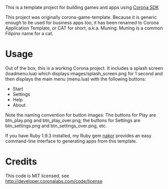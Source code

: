 This is a template project for building games and apps using [Corona SDK](http://www.coronalabs.com)

This project was originally corona-game-template. Because it is generic enough to be used for business apps too, it has been renamed to Corona Application Template, or CAT for short, a.k.a. Muning. Muning is a common Filipino name for a cat.

# Usage

Out of the box, this is a working Corona project. It includes a splash screen (loadmenu.lua) which displays images/splash_screen.png for 1 second and then displays the main menu (menu.lua) with the following buttons:
- Start
- Settings
- Help
- About

Note the naming convention for button images:
The buttons for Play are btn_play.png and btn_play_over.png; the buttons for Settings are btn_settings.png and btn_settings_over.png, etc.

If you have Ruby 1.9.3 installed, my Ruby gem [nakor](http://github.com/radamanthus/nakor) provides an easy command-line interface to generating apps from this template.

# Credits

This code is MIT licensed, see http://developer.coronalabs.com/code/license
